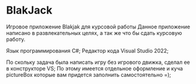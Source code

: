 # BlakJack
Игровое приложение Blakjak для курсовой работы
Данное приложение написано в развлекательных целях, а так же что бы сдать курсовую работу.

Язык программирования C#;
Редактор кода Visual Studio 2022;

По скольку задача была написать игру без игрового движка, сделал ее в конструкторе VS;
По этому имеется отдельное оформление и куча pictureBox которые вам придется заполнить самостоятельно =);
